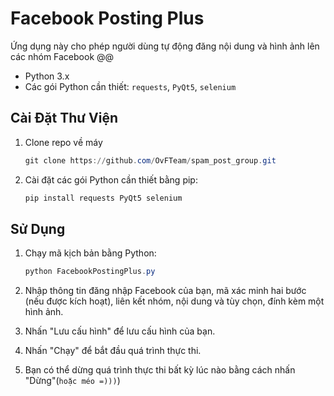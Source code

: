 # Facebook Posting Plus

Ứng dụng này cho phép người dùng tự động đăng nội dung và hình ảnh lên các nhóm Facebook @@

- Python 3.x
- Các gói Python cần thiết: `requests`, `PyQt5`, `selenium`

## Cài Đặt Thư Viện

1. Clone repo về máy
    ```powershell
    git clone https://github.com/OvFTeam/spam_post_group.git
    ```

2. Cài đặt các gói Python cần thiết bằng pip:

    ```powershell
    pip install requests PyQt5 selenium
    ```

## Sử Dụng

1. Chạy mã kịch bản bằng Python:

    ```powershell
    python FacebookPostingPlus.py
    ```

2. Nhập thông tin đăng nhập Facebook của bạn, mã xác minh hai bước (nếu được kích hoạt), liên kết nhóm, nội dung và tùy chọn, đính kèm một hình ảnh.
3. Nhấn "Lưu cấu hình" để lưu cấu hình của bạn.
4. Nhấn "Chạy" để bắt đầu quá trình thực thi.
5. Bạn có thể dừng quá trình thực thi bất kỳ lúc nào bằng cách nhấn "Dừng"(`hoặc méo =)))`)
